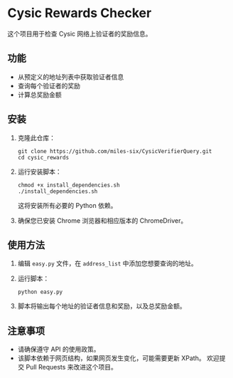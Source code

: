 # Cysic Rewards Checker

这个项目用于检查 Cysic 网络上验证者的奖励信息。

## 功能

- 从预定义的地址列表中获取验证者信息
- 查询每个验证者的奖励
- 计算总奖励金额

## 安装

1. 克隆此仓库：
   ```
   git clone https://github.com/miles-six/CysicVerifierQuery.git
   cd cysic_rewards
   ```

2. 运行安装脚本：
   ```
   chmod +x install_dependencies.sh
   ./install_dependencies.sh
   ```

   这将安装所有必要的 Python 依赖。

3. 确保您已安装 Chrome 浏览器和相应版本的 ChromeDriver。

## 使用方法

1. 编辑 `easy.py` 文件，在 `address_list` 中添加您想要查询的地址。

2. 运行脚本：
   ```
   python easy.py
   ```

3. 脚本将输出每个地址的验证者信息和奖励，以及总奖励金额。

## 注意事项

- 请确保遵守 API 的使用政策。
- 该脚本依赖于网页结构，如果网页发生变化，可能需要更新 XPath。
欢迎提交 Pull Requests 来改进这个项目。

